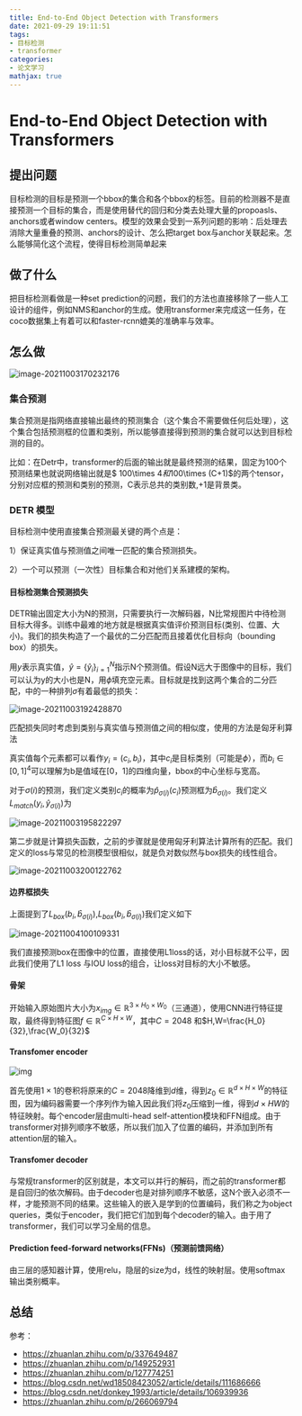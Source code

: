 ```yaml
---
title: End-to-End Object Detection with Transformers
date: 2021-09-29 19:11:51
tags:
- 目标检测
- transformer
categories: 
- 论文学习
mathjax: true
---
```


# End-to-End Object Detection with Transformers

## 提出问题

目标检测的目标是预测一个bbox的集合和各个bbox的标签。目前的检测器不是直接预测一个目标的集合，而是使用替代的回归和分类去处理大量的propoasls、anchors或者window centers。模型的效果会受到一系列问题的影响：后处理去消除大量重叠的预测、anchors的设计、怎么把target box与anchor关联起来。怎么能够简化这个流程，使得目标检测简单起来

## 做了什么

把目标检测看做是一种set prediction的问题，我们的方法也直接移除了一些人工设计的组件，例如NMS和anchor的生成。使用transformer来完成这一任务，在coco数据集上有着可以和faster-rcnn媲美的准确率与效率。

<!--more-->

## 怎么做

![image-20211003170232176](https://cdn.jsdelivr.net/gh/bugcat9/blog-image-bed@main/paper/image-20211003170232176.png)

### 集合预测

集合预测是指网络直接输出最终的预测集合（这个集合不需要做任何后处理），这个集合包括预测框的位置和类别，所以能够直接得到预测的集合就可以达到目标检测的目的。

比如：在Detr中，transformer的后面的输出就是最终预测的结果，固定为100个预测结果也就说网络输出就是$ 100\times 4$和$100\times (C+1)$的两个tensor，分别对应框的预测和类别的预测，C表示总共的类别数,+1是背景类。

### DETR 模型

目标检测中使用直接集合预测最关键的两个点是：

1）保证真实值与预测值之间唯一匹配的集合预测损失。

2）一个可以预测（一次性）目标集合和对他们关系建模的架构。

#### 目标检测集合预测损失

DETR输出固定大小为N的预测，只需要执行一次解码器，N比常规图片中待检测目标大得多。训练中最难的地方就是根据真实值评价预测目标(类别、位置、大小)。我们的损失构造了一个最优的二分匹配而且接着优化目标向（bounding box）的损失。

用$y$表示真实值，$\widehat{y}=\lbrace \widehat{y}_i\rbrace_{i=1}^N$指示N个预测值。假设N远大于图像中的目标，我们可以认为y的大小也是N，用$\phi$填充空元素。目标就是找到这两个集合的二分匹配，中的一种排列$\sigma$有着最低的损失：

![image-20211003192428870](https://cdn.jsdelivr.net/gh/bugcat9/blog-image-bed@main/paper/image-20211003192428870.png)

匹配损失同时考虑到类别与真实值与预测值之间的相似度，使用的方法是匈牙利算法

真实值每个元素都可以看作$y_i=(c_i,b_i)$，其中$c_i$是目标类别（可能是$\phi$），而$b_i \in [0,1]^4$可以理解为b是值域在[0，1]的四维向量，bbox的中心坐标与宽高。

对于$\sigma(i)$的预测，我们定义类别$c_i$的概率为$\widehat{p}_{\sigma(i)}(c_i)$预测框为$\widehat{b}_{\sigma(i)}$。我们定义$L_{match}(y_i,\widehat{y}_{\sigma(i)})$为

![image-20211003195822297](https://cdn.jsdelivr.net/gh/bugcat9/blog-image-bed@main/paper/image-20211003195822297.png)

第二步就是计算损失函数，之前的步骤就是使用匈牙利算法计算所有的匹配。我们定义的loss与常见的检测模型很相似，就是负对数似然与box损失的线性组合。

![image-20211003200122762](https://cdn.jsdelivr.net/gh/bugcat9/blog-image-bed@main/paper/image-20211003200122762.png)


#### 边界框损失

上面提到了$L_{box}(b_i,\widehat{b}_{\sigma(i)})$,$L_{box}(b_i,\widehat{b}_{\sigma(i)})$我们定义如下

![image-20211004100109331](https://cdn.jsdelivr.net/gh/bugcat9/blog-image-bed@main/paper/image-20211004100109331.png)

我们直接预测box在图像中的位置，直接使用L1loss的话，对小目标就不公平，因此我们使用了L1 loss 与IOU loss的组合，让loss对目标的大小不敏感。

#### 骨架

开始输入原始图片大小为$x_{img} \in \mathbb R^{3\times H_0 \times W_0}$（三通道），使用CNN进行特征提取，最终得到特征图$f\in \mathbb R^{C\times H\times W}$，其中$C=2048$ 和$H,W=\frac{H_0}{32},\frac{W_0}{32}$

#### Transfomer encoder

![img](https://cdn.jsdelivr.net/gh/bugcat9/blog-image-bed@main/paper/v2-c6a17e20665898daf3507fb8b805dfcf_720w.jpg)

首先使用$1\times1$的卷积将原来的$C=2048$降维到$d$维，得到$z_0\in \mathbb R^{d\times H\times W}$的特征图，因为编码器需要一个序列作为输入因此我们将$z_0$压缩到一维，得到$d\times HW$的特征映射。每个encoder层由multi-head self-attention模块和FFN组成。由于transformer对排列顺序不敏感，所以我们加入了位置的编码，并添加到所有attention层的输入。

#### Transfomer decoder

与常规transformer的区别就是，本文可以并行的解码，而之前的transformer都是自回归的依次解码。由于decoder也是对排列顺序不敏感，这N个嵌入必须不一样，才能预测不同的结果。这些输入的嵌入是学到的位置编码，我们称之为object queries，类似于encoder，我们把它们加到每个decoder的输入。由于用了transformer，我们可以学习全局的信息。

#### Prediction feed-forward networks(FFNs)（预测前馈网络）

由三层的感知器计算，使用relu，隐层的size为d，线性的映射层。使用softmax输出类别概率。

## 总结	



参考：

* https://zhuanlan.zhihu.com/p/337649487
* https://zhuanlan.zhihu.com/p/149252931
* https://zhuanlan.zhihu.com/p/127774251
* https://blog.csdn.net/wd18508423052/article/details/111686666
* https://blog.csdn.net/donkey_1993/article/details/106939936
* https://zhuanlan.zhihu.com/p/266069794
